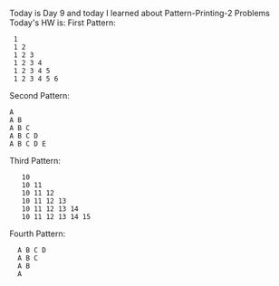 Today is Day 9 and today I learned about Pattern-Printing-2 Problems
Today's HW is:
First Pattern:

     1
     1 2
     1 2 3
     1 2 3 4
     1 2 3 4 5
     1 2 3 4 5 6

Second Pattern:

    A
    A B
    A B C
    A B C D
    A B C D E

Third Pattern:

       10
       10 11
       10 11 12
       10 11 12 13
       10 11 12 13 14
       10 11 12 13 14 15

Fourth Pattern:

      A B C D
      A B C
      A B
      A
